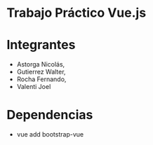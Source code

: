 # Trabajo Práctico Vue.js

# Integrantes
* Astorga Nicolás,
* Gutierrez Walter,
* Rocha Fernando,
* Valenti Joel

# Dependencias 
* vue add bootstrap-vue